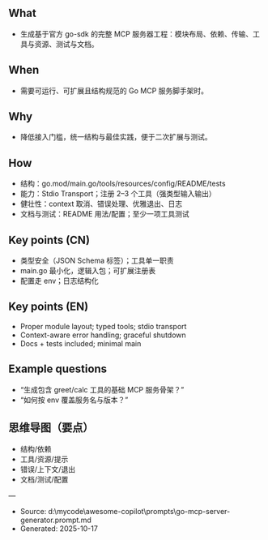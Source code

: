 ## What
- 生成基于官方 go-sdk 的完整 MCP 服务器工程：模块布局、依赖、传输、工具与资源、测试与文档。

## When
- 需要可运行、可扩展且结构规范的 Go MCP 服务脚手架时。

## Why
- 降低接入门槛，统一结构与最佳实践，便于二次扩展与测试。

## How
- 结构：go.mod/main.go/tools/resources/config/README/tests
- 能力：Stdio Transport；注册 2–3 个工具（强类型输入输出）
- 健壮性：context 取消、错误处理、优雅退出、日志
- 文档与测试：README 用法/配置；至少一项工具测试

## Key points (CN)
- 类型安全（JSON Schema 标签）；工具单一职责
- main.go 最小化，逻辑入包；可扩展注册表
- 配置走 env；日志结构化

## Key points (EN)
- Proper module layout; typed tools; stdio transport
- Context-aware error handling; graceful shutdown
- Docs + tests included; minimal main

## Example questions
- “生成包含 greet/calc 工具的基础 MCP 服务骨架？”
- “如何按 env 覆盖服务名与版本？”

## 思维导图（要点）
- 结构/依赖
- 工具/资源/提示
- 错误/上下文/退出
- 文档/测试/配置

—
- Source: d:\mycode\awesome-copilot\prompts\go-mcp-server-generator.prompt.md
- Generated: 2025-10-17
